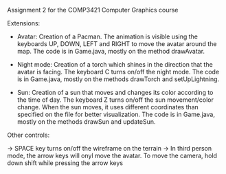 Assignment 2 for the COMP3421 Computer Graphics course

Extensions:

- Avatar: Creation of a Pacman. The animation is visible using the keyboards UP, DOWN, LEFT and RIGHT to move the avatar around the map.
          The code is in Game.java, mostly on the method drawAvatar. 

- Night mode: Creation of a torch which shines in the direction that the avatar is facing. The keyboard C turns on/off the night mode.
              The code is in Game.java, mostly on the methods drawTorch and setUpLightning.

- Sun: Creation of a sun that moves and changes its color according to the time of day. The keyboard Z turns on/off the sun movement/color change.
       When the sun moves, it uses different coordinates than specified on the file for better visualization.
       The code is in Game.java, mostly on the methods drawSun and updateSun.


Other controls:

-> SPACE key turns on/off the wireframe on the terrain
-> In third person mode, the arrow keys will onyl move the avatar. To
move the camera, hold down shift while pressing the arrow keys